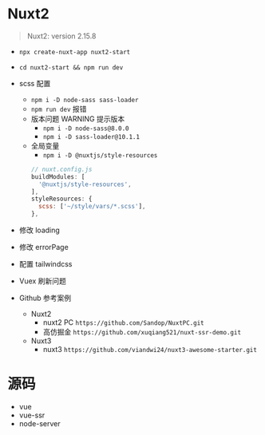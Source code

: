 # Nuxt2

> Nuxt2: version 2.15.8

- `npx create-nuxt-app nuxt2-start`
- `cd nuxt2-start && npm run dev`

- scss 配置

  - `npm i -D node-sass sass-loader`
  - `npm run dev` 报错
  - 版本问题 WARNING 提示版本
    - `npm i -D node-sass@8.0.0`
    - `npm i -D sass-loader@10.1.1`
  - 全局变量
    - `npm i -D @nuxtjs/style-resources`
    ```js
    // nuxt.config.js
    buildModules: [
      '@nuxtjs/style-resources',
    ],
    styleResources: {
      scss: ['~/style/vars/*.scss'],
    },
    ```

- 修改 loading
- 修改 errorPage
- 配置 tailwindcss

- Vuex 刷新问题

- Github 参考案例
  - Nuxt2
    - nuxt2 PC `https://github.com/Sandop/NuxtPC.git`
    - 高仿掘金 `https://github.com/xuqiang521/nuxt-ssr-demo.git`
  - Nuxt3
    - nuxt3 `https://github.com/viandwi24/nuxt3-awesome-starter.git`

# 源码

- vue
- vue-ssr
- node-server
